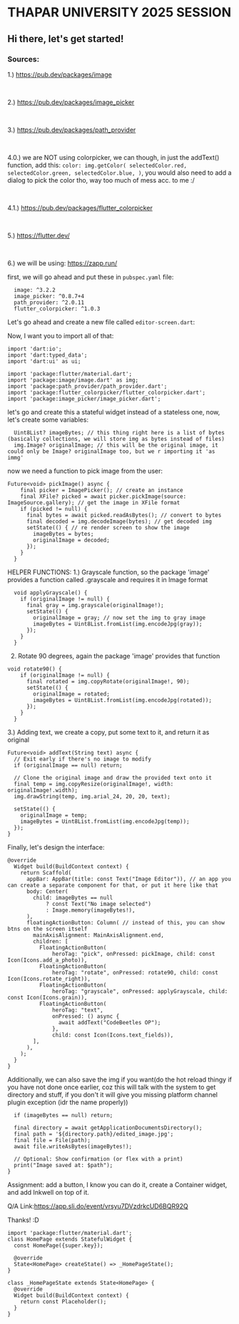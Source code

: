 # THAPAR UNIVERSITY 2025 SESSION
## Hi there, let's get started!

### Sources:
1.) https://pub.dev/packages/image

<br/>

2.) https://pub.dev/packages/image_picker

<br/>

3.) https://pub.dev/packages/path_provider

<br/>

4.0.) we are NOT using colorpicker, we can though, in just the addText() function, add this: ``color: img.getColor(
  selectedColor.red,
  selectedColor.green,
  selectedColor.blue,
)``, you would also need to add a dialog to pick the color tho, way too much of mess acc. to me :/

<br/>

4.1.) https://pub.dev/packages/flutter_colorpicker

<br/>

5.) https://flutter.dev/

<br/>

6.) we will be using: https://zapp.run/

first, we will go ahead and put these in ``pubspec.yaml`` file:
```
  image: ^3.2.2
  image_picker: ^0.8.7+4
  path_provider: ^2.0.11
  flutter_colorpicker: ^1.0.3
```

Let's go ahead and create a new file called ``editor-screen.dart``:

Now, I want you to import all of that:
```
import 'dart:io';
import 'dart:typed_data';
import 'dart:ui' as ui;

import 'package:flutter/material.dart';
import 'package:image/image.dart' as img;
import 'package:path_provider/path_provider.dart';
import 'package:flutter_colorpicker/flutter_colorpicker.dart';
import 'package:image_picker/image_picker.dart';
```

let's go and create this a stateful widget instead of a stateless one,
now, let's create some variables:

```
  Uint8List? imageBytes; // this thing right here is a list of bytes (basically collections, we will store img as bytes instead of files)
  img.Image? originalImage; // this will be the original image, it could only be Image? originalImage too, but we r importing it 'as immg'
```
now we need a function to pick image from the user:
```
Future<void> pickImage() async {
    final picker = ImagePicker(); // create an instance
    final XFile? picked = await picker.pickImage(source: ImageSource.gallery); // get the image in XFile format 
    if (picked != null) {
      final bytes = await picked.readAsBytes(); // convert to bytes
      final decoded = img.decodeImage(bytes); // get decoded img
      setState(() { // re render screen to show the image
        imageBytes = bytes;
        originalImage = decoded;
      });
    }
  }
```

HELPER FUNCTIONS:
1.) Grayscale function, so the package 'image' provides a function called .grayscale and requires it in Image format

```
  void applyGrayscale() {
    if (originalImage != null) {
      final gray = img.grayscale(originalImage!);
      setState(() {
        originalImage = gray; // now set the img to gray image
        imageBytes = Uint8List.fromList(img.encodeJpg(gray));
      });
    }
  }

```

2. Rotate 90 degrees, again the package 'image' provides that function
```
void rotate90() {
    if (originalImage != null) {
      final rotated = img.copyRotate(originalImage!, 90);
      setState(() {
        originalImage = rotated;
        imageBytes = Uint8List.fromList(img.encodeJpg(rotated));
      });
    }
  }
```

3.) Adding text, we create a copy, put some text to it, and return it as original

```
Future<void> addText(String text) async {
  // Exit early if there's no image to modify
  if (originalImage == null) return;

  // Clone the original image and draw the provided text onto it
  final temp = img.copyResize(originalImage!, width: originalImage!.width);
  img.drawString(temp, img.arial_24, 20, 20, text);

  setState(() {
    originalImage = temp;
    imageBytes = Uint8List.fromList(img.encodeJpg(temp));
  });
}
```

Finally, let's design the interface:

```
@override
  Widget build(BuildContext context) {
    return Scaffold(
      appBar: AppBar(title: const Text("Image Editor")), // an app you can create a separate component for that, or put it here like that
      body: Center(
        child: imageBytes == null
            ? const Text("No image selected")
            : Image.memory(imageBytes!),
      ),
      floatingActionButton: Column( // instead of this, you can show btns on the screen itself
        mainAxisAlignment: MainAxisAlignment.end,
        children: [
          FloatingActionButton(
              heroTag: "pick", onPressed: pickImage, child: const Icon(Icons.add_a_photo)),
          FloatingActionButton(
              heroTag: "rotate", onPressed: rotate90, child: const Icon(Icons.rotate_right)),
          FloatingActionButton(
              heroTag: "grayscale", onPressed: applyGrayscale, child: const Icon(Icons.grain)),
          FloatingActionButton(
              heroTag: "text",
              onPressed: () async {
                await addText("CodeBeetles OP");
              },
              child: const Icon(Icons.text_fields)),
        ],
      ),
    );
  }
}
```

Additionally, we can also save the img if you want(do the hot reload thingy if you have not done once earlier, coz this will talk with the system to get directory and stuff, if you don't it will give you missing platform channel plugin exception (idr the name properly))

```Future<void> saveImage() async {
  if (imageBytes == null) return;

  final directory = await getApplicationDocumentsDirectory();
  final path = '${directory.path}/edited_image.jpg';
  final file = File(path);
  await file.writeAsBytes(imageBytes!);

  // Optional: Show confirmation (or flex with a print)
  print("Image saved at: $path");
}
```

Assignment: add a button, I know you can do it, create a Container widget, and add Inkwell on top of it.

Q/A Link:https://app.sli.do/event/vrsyu7DVzdrkcUD6BQR92Q

Thanks! :D


```
import 'package:flutter/material.dart';
class HomePage extends StatefulWidget {
  const HomePage({super.key});

  @override
  State<HomePage> createState() => _HomePageState();
}

class _HomePageState extends State<HomePage> {
  @override
  Widget build(BuildContext context) {
    return const Placeholder();
  }
}



```
